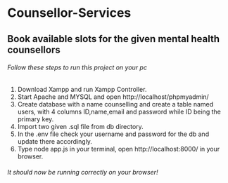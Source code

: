 # Counsellor-Services
## Book available slots for the given mental health counsellors

###### Follow these steps to run this project on your pc
1. Download Xampp and run Xampp Controller.
2. Start Apache and MYSQL and open http://localhost/phpmyadmin/ 
3. Create database with a name counselling and create a table named users, with 4 columns ID,name,email and password while ID being the primary key.
4. Import two given .sql file from db directory.
5. In the .env file check your username and password for the db and update there accordingly.
6. Type node app.js in your terminal, open http://localhost:8000/ in your browser.

###### It should now be running correctly on your browser!
